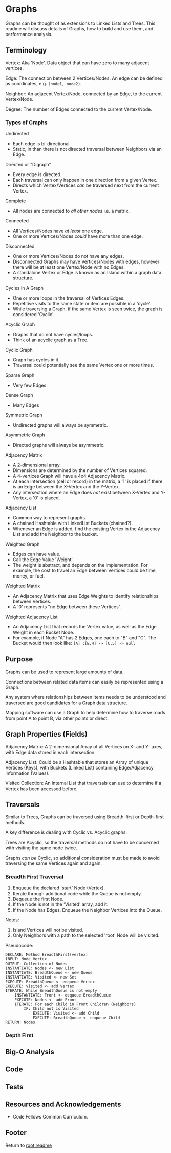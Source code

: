 # Graphs

Graphs can be thought of as extensions to Linked Lists and Trees. This readme will discuss details of Graphs, how to build and use them, and performance analysis.

## Terminology

Vertex: Aka 'Node'. Data object that can have zero to many adjacent vertices.

Edge: The connection between 2 Vertices/Nodes. An edge can be defined as coordinates, e.g. `(node1, node2)`.

Neighbor: An adjacent Vertex/Node, connected by an Edge, to the current Vertex/Node.

Degree: The number of Edges connected to the current Vertex/Node.

### Types of Graphs

Undirected

- Each edge is bi-directional.
- Static, in than there is not directed traversal between Neighbors via an Edge.

Directed or "Digraph"

- Every edge is directed.
- Each traversal can only happen in one direction from a given Vertex.
- Directs which Vertex/Vertices *can* be traversed next from the current Vertex.

Complete

- All nodes are connected to *all other nodes* i.e. a matrix.

Connected

- All Vertices/Nodes have *at least* one edge.
- One or more Vertices/Nodes *could* have more than one edge.

Disconnected

- One or more Vertices/Nodes do not have any edges.
- Disconnected Graphs may have Vertices/Nodes with edges, however there will be at least one Vertex/Node with no Edges.
- A standalone Vertex or Edge is known as an Island within a graph data structure.

Cycles In A Graph

- One or more loops in the traversal of Vertices Edges.
- Repetitive visits to the same state or item are possible in a 'cycle'.
- While traversing a Graph, if the same Vertex is seen twice, the graph is considered 'Cyclic'.

Acyclic Graph

- Graphs that do not have cycles/loops.
- Think of an acyclic graph as a Tree.

Cyclic Graph

- Graph has cycles in it.
- Traversal could potentially see the same Vertex one or more times.

Sparse Graph

- Very few Edges.

Dense Graph

- Many Edges

Symmetric Graph

- Undirected graphs will always be symmetric.

Asymmetric Graph

- Directed graphs will always be asymmetric.

Adjacency Matrix

- A 2-dimensional array.
- Dimensions are determined by the number of Vertices squared.
- A 4-vertices Graph will have a 4x4 Adjacency Matrix.
- At each intersection (cell or record) in the matrix, a '1' is placed if there *is* an Edge between the X-Vertex and the Y-Vertex.
- Any intersection where an Edge does *not* exist between X-Vertex and Y-Vertex, a '0' is placed.

Adjacency List

- Common way to represent graphs.
- A chained Hashtable with LinkedList Buckets (chained?).
- Whenever an Edge is added, find the existing Vertex in the Adjacency List and add the Neighbor to the bucket.

Weighted Graph

- Edges can have value.
- Call the Edge Value 'Weight'.
- The weight is abstract, and depends on the implementation. For example, the cost to travel an Edge between Vertices could be time, money, or fuel.

Weighted Matrix

- An Adjacency Matrix that uses Edge Weights to identify relationships between Vertices.
- A '0' represents "no Edge between these Vertices".

Weighted Adjacency List

- An Adjacency List that records the Vertex value, as well as the Edge Weight in each Bucket Node.
- For example, if Node "A" has 2 Edges, one each to "B" and "C". The Bucket would then look like: `[A] :[B,4] -> [C,5] -> null`

## Purpose

Graphs can be used to represent large amounts of data.

Connections between related data items can easily be represented using a Graph.

Any system where relationships between items needs to be understood and traversed are good candidates for a Graph data structure.

Mapping software can use a Graph to help determine how to traverse roads from point A to point B, via other points or direct.

## Graph Properties (Fields)

Adjacency Matrix: A 2-dimensional Array of all Vertices on X- and Y- axes, with Edge data stored in each intersection.

Adjacency List: Could be a Hashtable that stores an Array of unique Vertices (Keys), with Buckets (Linked List) containing Edge/Adjacency information (Values).

Visited Collection: An internal List that traversals can use to determine if a Vertex has been accessed before.

## Traversals

Similar to Trees, Graphs can be traversed using Breadth-first or Depth-first methods.

A key difference is dealing with Cyclic vs. Acyclic graphs.

Trees are Acyclic, so the traversal methods do not have to be concerned with visiting the same node twice.

Graphs *can be* Cyclic, so additional consideration must be made to avoid traversing the same Vertices again and again.

### Breadth First Traversal

1. Enqueue the declared 'start' Node (Vertex).
2. Iterate through additional code while the Queue is not empty.
3. Dequeue the first Node.
4. If the Node is not in the 'Visited' array, add it. 
5. If the Node has Edges, Enqueue the Neighbor Vertices into the Queue.

Notes:

1. Island Vertices will not be visited.
2. Only Neighbors with a path to the selected 'root' Node will be visited.

Pseudocode:

```text
DECLARE: Method BreadthFirst(vertex)
INPUT: Node Vertex
OUTPUT: Collection of Nodes
INSTANTIATE: Nodes <- new List
INSTANTIATE: BreadthQueue <- new Queue
INSTANTIATE: Visited <- new Set
EXECUTE: BreadthQueue <- enqueue Vertex
EXECUTE: Visited <- add Vertex
ITERATE: While BreadthQueue is not empty
    INSTANTIATE: Front <- dequeue BreadthQueue
    EXECUTE: Nodes <- add Front
    ITERATE: For each Child in Front Children (Neighbors)
        IF: Child not is Visited
            EXECUTE: Visited <- add Child
            EXECUTE: BreadthQueue <- enqueue Child
RETURN: Nodes
```

### Depth First

## Big-O Analysis

## Code

## Tests

## Resources and Acknowledgements

- Code Fellows Common Curriculum.

## Footer

Return to [root readme](../README.md)
